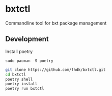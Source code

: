 # bxtctl

Commandline tool for bxt package management

## Development
Install poetry

    sudo pacman -S poetry

```bash
git clone https://github.com/fhdk/bxtctl.git
cd bxtctl
poetry shell
poetry install
poetry run bxtctl
```
